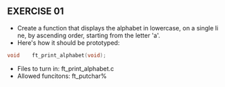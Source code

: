 ## EXERCISE 01
* Create a function that displays the alphabet in lowercase, on a single li
ne, by ascending order, starting from the letter 'a'.
* Here's how it should be prototyped:
```C
void    ft_print_alphabet(void);
```
* Files to turn in: ft_print_alphabet.c
* Allowed funcitons: ft_putchar%
